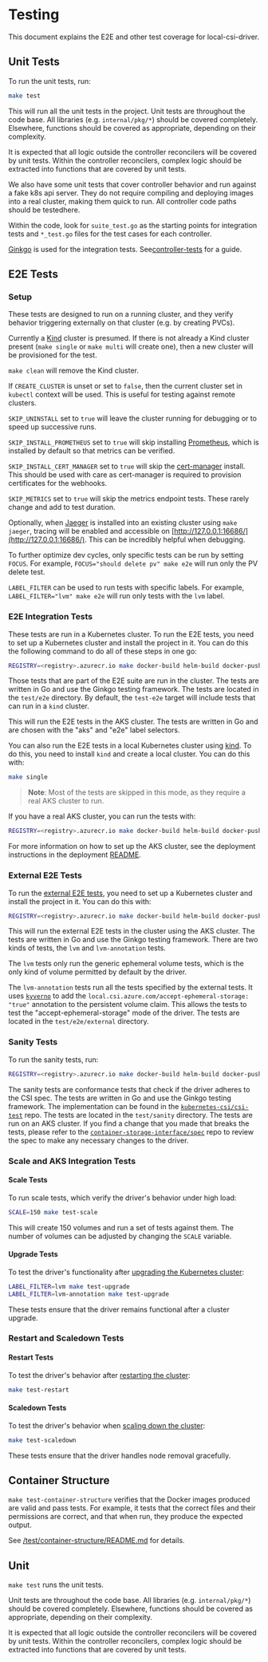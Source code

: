 # Testing

This document explains the E2E and other test coverage for local-csi-driver.

## Unit Tests

To run the unit tests, run:

```sh
make test
```

This will run all the unit tests in the project. Unit tests are throughout the
code base. All libraries (e.g. `internal/pkg/*`) should be covered completely.
Elsewhere, functions should be covered as appropriate, depending on their complexity.

It is expected that all logic outside the controller reconcilers will be covered
by unit tests. Within the controller reconcilers, complex logic should be
extracted into functions that are covered by unit tests.

We also have some unit tests that cover controller behavior and run against a
fake k8s api server. They do not require compiling and deploying images into a
real cluster, making them quick to run. All controller code paths should be
testedhere.

Within the code, look for `suite_test.go` as the starting points for
integration tests and `*_test.go` files for the test cases for each controller.

[Ginkgo][ginkgo] is used for the integration tests.
See[controller-tests](https://book.kubebuilder.io/cronjob-tutorial/writing-tests)
for a guide.

## E2E Tests

### Setup

These tests are designed to run on a running cluster, and they verify behavior
triggering externally on that cluster (e.g. by creating PVCs).

Currently a [Kind][kind] cluster is presumed. If there is not already a Kind
cluster present (`make single` or `make multi` will create one), then a new
cluster will be provisioned for the test.

`make clean` will remove the Kind cluster.

If `CREATE_CLUSTER` is unset  or set to `false`, then the current cluster set in
`kubectl` context will be used. This is useful for testing against remote
clusters.

`SKIP_UNINSTALL` set to `true` will leave the cluster running for debugging or
to speed up successive runs.

`SKIP_INSTALL_PROMETHEUS` set to `true` will skip installing
[Prometheus][prometheus], which is installed by default so that metrics can be
verified.

`SKIP_INSTALL_CERT_MANAGER` set to `true` will skip the
[cert-manager][cert-manager] install. This should be used with care as
cert-manager is required to provision certificates for the webhooks.

`SKIP_METRICS` set to `true` will skip the metrics endpoint tests. These rarely
change and add to test duration.

Optionally, when [Jaeger][jaeger] is installed into an existing cluster using
`make jaeger`, tracing will be enabled and accessible on
[http://127.0.0.1:16686/](http://127.0.0.1:16686/). This can be incredibly
helpful when debugging.

To further optimize dev cycles, only specific tests can be run by setting
`FOCUS`. For example, `FOCUS="should delete pv" make e2e` will run only the PV
delete test.

`LABEL_FILTER` can be used to run tests with specific labels. For example,
`LABEL_FILTER="lvm" make e2e` will run only tests with the `lvm` label.

### E2E Integration Tests

These tests are run in a Kubernetes cluster. To run the E2E tests, you need to
set up a Kubernetes cluster and install the project in it. You can do this the
following command to do all of these steps in one go:

```sh
REGISTRY=<registry>.azurecr.io make docker-build helm-build docker-push helm-push test-e2e
```

Those tests that are part of the E2E suite are run in the cluster. The tests are
written in Go and use the Ginkgo testing framework. The tests are located in the
`test/e2e` directory. By default, the `test-e2e` target will include tests that
can run in a `kind` cluster.

This will run the E2E tests in the AKS cluster. The tests are written in Go and
are chosen with the "aks" and "e2e" label selectors.

You can also run the E2E tests in a local Kubernetes cluster using
[kind](https://kind.sigs.k8s.io/). To do this, you need to install `kind` and
create a local cluster. You can do this with:

```sh
make single
```

> **Note**: Most of the tests are skipped in this mode, as they require a real
AKS cluster to run.

If you have a real AKS cluster, you can run the
tests with:

```sh
REGISTRY=<registry>.azurecr.io make docker-build helm-build docker-push helm-push test-e2e-aks
```

For more information on how to set up the AKS cluster, see the deployment
instructions in the deployment [README](../deployment/README.md).

### External E2E Tests

To run the [external E2E tests](https://github.com/kubernetes/kubernetes/tree/master/test/e2e/storage/external),
you need to set up a Kubernetes cluster and install the project in it. You can
do this with:

```sh
REGISTRY=<registry>.azurecr.io make docker-build helm-build docker-push helm-push test-e2e-aks
```

This will run the external E2E tests in the cluster using the AKS cluster. The
tests are written in Go and use the Ginkgo testing framework. There are two
kinds of tests, the `lvm` and `lvm-annotation` tests.

The `lvm` tests only run the generic ephemeral volume tests, which is the only
kind of volume permitted by default by the driver.

The `lvm-annotation` tests run all the tests specified
by the external tests. It uses [`kyverno`](https://github.com/kyverno/kyverno)
to add the `local.csi.azure.com/accept-ephemeral-storage: "true"` annotation to
the persistent volume claim. This allows the tests to test the "accept-ephemeral-storage"
mode of the driver. The tests are located in the `test/e2e/external` directory.

### Sanity Tests

To run the sanity tests, run:

```sh
REGISTRY=<registry>.azurecr.io make docker-build helm-build docker-push helm-push test-sanity
```

The sanity tests are conformance tests that check if the driver adheres to the CSI
spec. The tests are written in Go and use the Ginkgo testing framework. The implementation
can be found in the  [`kubernetes-csi/csi-test`](https://github.com/kubernetes-csi/csi-test)
repo. The tests are located in the `test/sanity` directory. The tests are run on
an AKS cluster. If you find a change that you made that breaks the tests, please
refer to the [`container-storage-interface/spec`](https://github.com/container-storage-interface/spec)
repo to review the spec to make any necessary changes to the driver.

### Scale and AKS Integration Tests

#### Scale Tests

To run scale tests, which verify the driver's behavior under high load:

```sh
SCALE=150 make test-scale
```

This will create 150 volumes and run a set of tests against them. The number
of volumes can be adjusted by changing the `SCALE` variable.

#### Upgrade Tests

To test the driver's functionality after [upgrading the Kubernetes cluster](https://learn.microsoft.com/en-us/azure/aks/upgrade-aks-cluster?tabs=azure-cli):

```sh
LABEL_FILTER=lvm make test-upgrade
LABEL_FILTER=lvm-annotation make test-upgrade

```

These tests ensure that the driver remains functional after a cluster upgrade.

### Restart and Scaledown Tests

#### Restart Tests

To test the driver's behavior after [restarting the cluster](https://learn.microsoft.com/en-us/azure/aks/start-stop-cluster?tabs=azure-cli):

```sh
make test-restart
```

#### Scaledown Tests

To test the driver's behavior when [scaling down the cluster](https://learn.microsoft.com/en-us/azure/aks/scale-cluster?tabs=azure-cli):

```sh
make test-scaledown
```

These tests ensure that the driver handles node removal gracefully.

## Container Structure

`make test-container-structure` verifies that the Docker images produced are
valid and pass tests. For example, it tests that the correct files and their
permissions are correct, and that when run, they produce the expected output.

See [/test/container-structure/README.md](./container-structure/README.md)
for details.

## Unit

`make test` runs the unit tests.

Unit tests are throughout the code base. All libraries (e.g. `internal/pkg/*`)
should be covered completely. Elsewhere, functions should be covered as
appropriate, depending on their complexity.

It is expected that all logic outside the controller reconcilers will be covered
by unit tests. Within the controller reconcilers, complex logic should be
extracted into functions that are covered by unit tests.

[kind]: https://kind.sigs.k8s.io/
[ginkgo]: https://onsi.github.io/ginkgo/
[prometheus]: https://prometheus.io/
[cert-manager]: https://cert-manager.io/
[jaeger]: https://www.jaegertracing.io/
